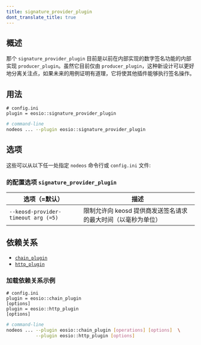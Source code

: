 ```yaml
---
title: signature_provider_plugin
dont_translate_title: true
---
```


## 概述

那个 `signature_provider_plugin` 目前是以前在内部实现的数字签名功能的内部实现 `producer_plugin`。虽然它目前仅由 `producer_plugin`，这种新设计可以更好地分离关注点，如果未来的用例证明有道理，它将使其他插件能够执行签名操作。

## 用法

```console
# config.ini
plugin = eosio::signature_provider_plugin
```
```sh
# command-line
nodeos ... --plugin eosio::signature_provider_plugin
```

## 选项

这些可以从以下任一处指定 `nodeos` 命令行或 `config.ini` 文件:

### 的配置选项 `signature_provider_plugin`

选项（=默认）| 描述
-|-
`--keosd-provider-timeout arg (=5)` | 限制允许向 keosd 提供商发送签名请求的最大时间（以毫秒为单位）

## 依赖关系

* [`chain_plugin`](./chain-plugin.md)
* [`http_plugin`](./http-plugin.md)

### 加载依赖关系示例

```console
# config.ini
plugin = eosio::chain_plugin
[options]
plugin = eosio::http_plugin
[options]
```
```sh
# command-line
nodeos ... --plugin eosio::chain_plugin [operations] [options]  \
           --plugin eosio::http_plugin [options]
```

